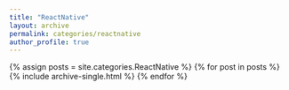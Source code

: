 ```yaml
---
title: "ReactNative"
layout: archive
permalink: categories/reactnative
author_profile: true
---
```


{% assign posts = site.categories.ReactNative %}
{% for post in posts %} {% include archive-single.html %} {% endfor %}
